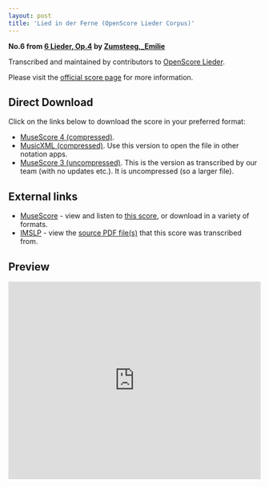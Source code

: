 ```yaml
---
layout: post
title: 'Lied in der Ferne (OpenScore Lieder Corpus)'
---
```


__No.6 from [6 Lieder, Op.4](https://fourscoreandmore.org/openscore/lieder/Zumsteeg%2C_Emilie/6_Lieder%2C_Op.4/) by [Zumsteeg,_Emilie](https://fourscoreandmore.org/openscore/lieder/Zumsteeg%2C_Emilie)__

Transcribed and maintained by contributors to [OpenScore Lieder].

Please visit the [official score page] for more information.

[official score page]: https://musescore.com/openscore-lieder-corpus/scores/6164142
[OpenScore Lieder]: https://musescore.com/openscore-lieder-corpus

## Direct Download

Click on the links below to download the score in your preferred format:
- [MuseScore 4 (compressed)](https://fourscoreandmore.org/openscore/lieder/Zumsteeg%2C_Emilie/6_Lieder%2C_Op.4/6_Lied_in_der_Ferne.mscz).
- [MusicXML (compressed)](https://fourscoreandmore.org/openscore/lieder/Zumsteeg%2C_Emilie/6_Lieder%2C_Op.4/6_Lied_in_der_Ferne.mxl). Use this version to open the file in other notation apps.
- [MuseScore 3 (uncompressed)](https://raw.githubusercontent.com/OpenScore/Lieder/refs/heads/main/scores/Zumsteeg%2C_Emilie/6_Lieder%2C_Op.4/6_Lied_in_der_Ferne/lc6164142.mscx). This is the version as transcribed by our team (with no updates etc.). It is uncompressed (so a larger file).

## External links

- [MuseScore] - view and listen to [this score][MuseScore], or download in a variety of formats.
- [IMSLP] - view the [source PDF file(s)][IMSLP] that this score was transcribed from.

[MuseScore]: https://musescore.com/score/6164142
[IMSLP]: https://imslp.org/wiki/Special:ReverseLookup/619876

## Preview

<iframe width="100%" height="394" src="https://musescore.com/openscore-lieder-corpus/scores/6164142/embed" frameborder="0" allowfullscreen allow="autoplay; fullscreen"></iframe>
